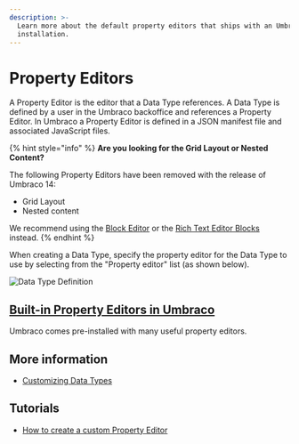 ```yaml
---
description: >-
  Learn more about the default property editors that ships with an Umbraco
  installation.
---
```


# Property Editors

A Property Editor is the editor that a Data Type references. A Data Type is defined by a user in the Umbraco backoffice and references a Property Editor. In Umbraco a Property Editor is defined in a JSON manifest file and associated JavaScript files.

{% hint style="info" %}
**Are you looking for the Grid Layout or Nested Content?**

The following Property Editors have been removed with the release of Umbraco 14:

* Grid Layout
* Nested content

We recommend using the [Block Editor](built-in-umbraco-property-editors/block-editor/) or the [Rich Text Editor Blocks](built-in-umbraco-property-editors/rich-text-editor/blocks.md) instead.
{% endhint %}

When creating a Data Type, specify the property editor for the Data Type to use by selecting from the "Property editor" list (as shown below).

![Data Type Definition](built-in-umbraco-property-editors/images/Media-picker-dataType.png)

## [Built-in Property Editors in Umbraco](built-in-umbraco-property-editors/)

Umbraco comes pre-installed with many useful property editors.

## More information

* [Customizing Data Types](../../data/data-types/)

## Tutorials

* [How to create a custom Property Editor](../../../tutorials/creating-a-property-editor/)
